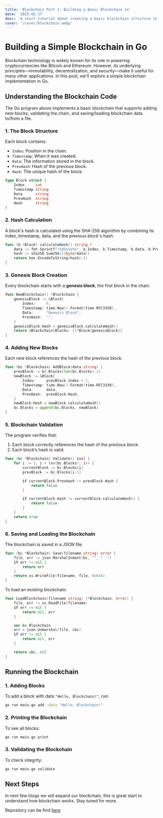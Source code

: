 ```yaml
---
title: 'Blockchain Part 1: Building a Basic Blockchain in'
date: '2025-02-17'
desc: 'A short tutorial about creating a basic blockchain structure in Golang.'
cover: '/cover/blockchain.webp'
---
```


# Building a Simple Blockchain in Go

Blockchain technology is widely known for its role in powering cryptocurrencies like Bitcoin and Ethereum. However, its underlying principles—immutability, decentralization, and security—make it useful for many other applications. In this post, we'll explore a simple blockchain implementation in Go.

## **Understanding the Blockchain Code**

The Go program above implements a basic blockchain that supports adding new blocks, validating the chain, and saving/loading blockchain data to/from a file.

### **1. The Block Structure**

Each block contains:

- `Index`: Position in the chain.
- `Timestamp`: When it was created.
- `Data`: The information stored in the block.
- `PrevHash`: Hash of the previous block.
- `Hash`: The unique hash of the block.

```go
type Block struct {
    Index     int
    Timestamp string
    Data      string
    PrevHash  string
    Hash      string
}
```

### **2. Hash Calculation**

A block's hash is calculated using the SHA-256 algorithm by combining its index, timestamp, data, and the previous block's hash.

```go
func (b *Block) calculateHash() string {
    data := fmt.Sprintf("%d%s%s%s", b.Index, b.Timestamp, b.Data, b.PrevHash)
    hash := sha256.Sum256([]byte(data))
    return hex.EncodeToString(hash[:])
}
```

### **3. Genesis Block Creation**

Every blockchain starts with a **genesis block**, the first block in the chain.

```go
func NewBlockchain() *Blockchain {
    genesisBlock := &Block{
        Index:     0,
        Timestamp: time.Now().Format(time.RFC3339),
        Data:      "Genesis Block",
        PrevHash:  "",
    }
    genesisBlock.Hash = genesisBlock.calculateHash()
    return &Blockchain{Blocks: []*Block{genesisBlock}}
}
```

### **4. Adding New Blocks**

Each new block references the hash of the previous block.

```go
func (bc *Blockchain) AddBlock(data string) {
    prevBlock := bc.Blocks[len(bc.Blocks)-1]
    newBlock := &Block{
        Index:     prevBlock.Index + 1,
        Timestamp: time.Now().Format(time.RFC3339),
        Data:      data,
        PrevHash:  prevBlock.Hash,
    }
    newBlock.Hash = newBlock.calculateHash()
    bc.Blocks = append(bc.Blocks, newBlock)
}
```

### **5. Blockchain Validation**

The program verifies that:

1. Each block correctly references the hash of the previous block.
2. Each block’s hash is valid.

```go
func (bc *Blockchain) Validate() bool {
    for i := 1; i < len(bc.Blocks); i++ {
        currentBlock := bc.Blocks[i]
        prevBlock := bc.Blocks[i-1]

        if currentBlock.PrevHash != prevBlock.Hash {
            return false
        }

        if currentBlock.Hash != currentBlock.calculateHash() {
            return false
        }
    }
    return true
}
```

### **6. Saving and Loading the Blockchain**

The blockchain is saved in a JSON file.

```go
func (bc *Blockchain) Save(filename string) error {
    file, err := json.MarshalIndent(bc, "", "  ")
    if err != nil {
        return err
    }
    return os.WriteFile(filename, file, 0o644)
}
```

To load an existing blockchain:

```go
func LoadBlockchain(filename string) (*Blockchain, error) {
    file, err := os.ReadFile(filename)
    if err != nil {
        return nil, err
    }

    var bc Blockchain
    err = json.Unmarshal(file, &bc)
    if err != nil {
        return nil, err
    }

    return &bc, nil
}
```

## **Running the Blockchain**

### **1. Adding Blocks**

To add a block with data `"Hello, Blockchain!"`, run:

```sh
go run main.go add -data "Hello, Blockchain!"
```

### **2. Printing the Blockchain**

To see all blocks:

```sh
go run main.go print
```

### **3. Validating the Blockchain**

To check integrity:

```sh
go run main.go validate
```

## Next Steps

In next few blogs we will expand our blockchain, this is great start to understand how blockchain works. Stay tuned for more.

Repository can be find [here](https://github.com/lucabrx/blockchain/tree/blockchain1)
